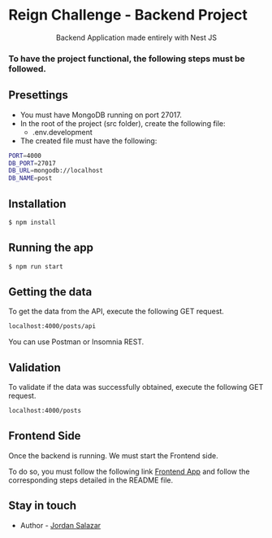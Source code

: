 # Reign Challenge - Backend Project

  <p align="center">Backend Application made entirely with Nest JS</p>

<!-- ## Description -->

### To have the project functional, the following steps must be followed.

## Presettings

- You must have MongoDB running on port 27017.
- In the root of the project (src folder), create the following file:
  - .env.development
- The created file must have the following:

```bash
PORT=4000
DB_PORT=27017
DB_URL=mongodb://localhost
DB_NAME=post
```

## Installation

```bash
$ npm install
```

## Running the app

```bash
$ npm run start
```

## Getting the data

To get the data from the API, execute the following GET request.

```bash
localhost:4000/posts/api
```

You can use Postman or Insomnia REST.

## Validation

To validate if the data was successfully obtained, execute the following GET request.

```bash
localhost:4000/posts
```

## Frontend Side

Once the backend is running. We must start the Frontend side.

To do so, you must follow the following link [Frontend App](https://gitlab.com/jordansalazar.975/frontend-react-challenge) and follow the corresponding steps detailed in the README file.

## Stay in touch

- Author - [Jordan Salazar](https://github.com/rafalazar)
